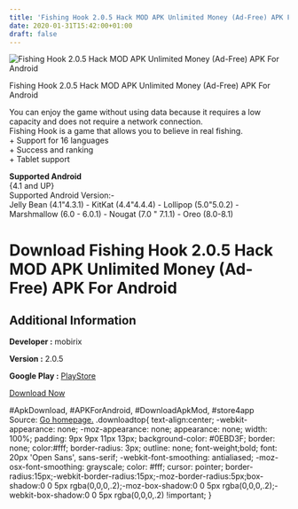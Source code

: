 ```yaml
---
title: 'Fishing Hook 2.0.5 Hack MOD APK Unlimited Money (Ad-Free) APK For Android'
date: 2020-01-31T15:42:00+01:00
draft: false
---
```


![Fishing Hook 2.0.5 Hack MOD APK Unlimited Money (Ad-Free) APK For Android](https://i0.wp.com/apkhome.net/wp-content/uploads/2018/07/Fishing-Hook-2.0.5.png "Fishing Hook 2.0.5 Hack MOD APK Unlimited Money (Ad-Free) APK For Android")

  

Fishing Hook 2.0.5 Hack MOD APK Unlimited Money (Ad-Free) APK For Android

You can enjoy the game without using data because it requires a low capacity and does not require a network connection.  
Fishing Hook is a game that allows you to believe in real fishing.  
\+ Support for 16 languages  
\+ Success and ranking  
\+ Tablet support

**Supported Android**  
{4.1 and UP}  
Supported Android Version:-  
Jelly Bean (4.1"4.3.1) - KitKat (4.4"4.4.4) - Lollipop (5.0"5.0.2) - Marshmallow (6.0 - 6.0.1) - Nougat (7.0 " 7.1.1) - Oreo (8.0-8.1)

Download Fishing Hook 2.0.5 Hack MOD APK Unlimited Money (Ad-Free) APK For Android
==================================================================================

Additional Information
----------------------

**Developer :** mobirix

**Version :** 2.0.5

**Google Play :** [PlayStore](https://play.google.com/store/apps/details?id=com.mobirix.fishinghook)

  

[Download Now](https://store4app.co/post/fishing-hook-2-0-5-hack-mod-apk-unlimited-money-ad-free-apk-for-android_1573670857)

  
#ApkDownload, #APKForAndroid, #DownloadApkMod, #store4app  
Source: [Go homepage.](https://store4app.co/post/fishing-hook-2-0-5-hack-mod-apk-unlimited-money-ad-free-apk-for-android_1573670857) .downloadtop{ text-align:center; -webkit-appearance: none; -moz-appearance: none; appearance: none; width: 100%; padding: 9px 9px 11px 13px; background-color: #0EBD3F; border: none; color:#fff; border-radius: 3px; outline: none; font-weight;bold; font: 20px 'Open Sans', sans-serif; -webkit-font-smoothing: antialiased; -moz-osx-font-smoothing: grayscale; color: #fff; cursor: pointer; border-radius:15px;-webkit-border-radius:15px;-moz-border-radius:5px;box-shadow:0 0 5px rgba(0,0,0,.2);-moz-box-shadow:0 0 5px rgba(0,0,0,.2);-webkit-box-shadow:0 0 5px rgba(0,0,0,.2) !important; }